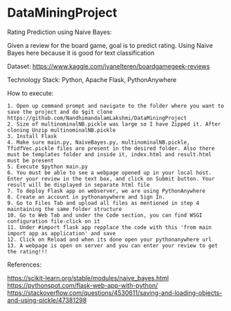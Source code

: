 # DataMiningProject
Rating Prediction using Naive Bayes:

Given a review for the board game, goal is to predict rating. Using Naive Bayes here because it is good for text classification

Dataset: https://www.kaggle.com/jvanelteren/boardgamegeek-reviews

Technology Stack: Python, Apache Flask, PythonAnywhere

How to execute:

	1. Open up command prompt and navigate to the folder where you want to save the project and do $git clone https://github.com/NandhimandalamLakshmi/DataMiningProject
	2. Size of multinominalNB.pickle was large so I have Zipped it. After cloning Unzip multinominalNB.pickle
	3. Install Flask
	4. Make sure main.py, NaiveBayes.py, multinominalNB.pickle, TfidfVec.pickle files are present in the desired folder. Also there must be templates folder and inside it, index.html and result.html must be present
	5. Execute $python main.py
	6. You must be able to see a webpage opened up in your local host. Enter your review in the text box, and click on Submit button. Your result will be displayed in separate html file
	7. To deploy Flask app on webserver, we are using PythonAnywhere
	8. Create an account in pythonanywhere and Sign In.
	9. Go to Files Tab and upload all files as mentioned in step 4 maintaining the same folder structure
	10. Go to Web Tab and under the Code section, you can find WSGI configuration file-click on it
	11. Under #import flask app repplace the code with this 'from main import app as application' and save
	12. Click on Reload and when its done open your pythonanywhere url
	13. A webpage is open on server and you can enter your review to get the rating!!!
	

References:

https://scikit-learn.org/stable/modules/naive_bayes.html
https://pythonspot.com/flask-web-app-with-python/
https://stackoverflow.com/questions/4530611/saving-and-loading-objects-and-using-pickle/47381298
	
